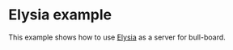 # Elysia example

This example shows how to use [Elysia](https://elysiajs.com/) as a server for bull-board.
